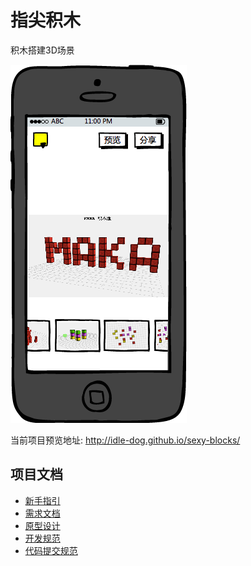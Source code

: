 # 指尖积木

积木搭建3D场景

![](design/prototype.png)

当前项目预览地址: http://idle-dog.github.io/sexy-blocks/

## 项目文档

* [新手指引](./docs/START.md)
* [需求文档](./docs/PRD.md)
* [原型设计](./design/prototype.png)
* [开发规范](./docs/DEV.md)
* [代码提交规范](./docs/PR.md)